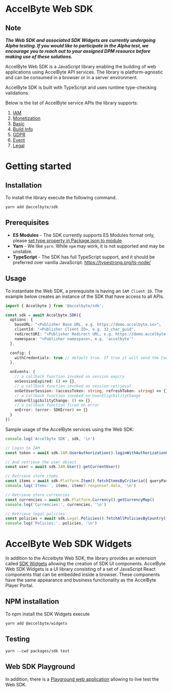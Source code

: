 # AccelByte Web SDK

## Note

***The Web SDK and associated SDK Widgets are currently undergoing Alpha testing. If you would like to participate in the Alpha test, we encourage you to reach out to your assigned DPM resource before making use of these solutions.***

AccelByte Web SDK is a JavaScript library enabling the building of web applications using AccelByte API services. The library is
platform-agnostic and can be consumed in a browser or in a server environment.

AccelByte SDK is built with TypeScript and uses runtime type-checking validations.

Below is the list of AccelByte service APIs the library supports:

1. [IAM](https://docs.accelbyte.io/api-endpoints.html#access)
2. [Monetization](https://docs.accelbyte.io/api-endpoints.html#monetization)
3. [Basic](https://docs.accelbyte.io/api-endpoints.html#basic)
4. [Build Info](https://docs.accelbyte.io/api-endpoints.html#distribution)
5. [GDPR](https://docs.accelbyte.io/api-endpoints.html#access)
6. [Event](https://docs.accelbyte.io/api-endpoints.html#access)
7. [Legal](https://docs.accelbyte.io/api-endpoints.html#access)

# Getting started

## Installation

To install the library execute the following command.

```shell
yarn add @accelbyte/sdk
```

## Prerequisites

* **ES Modules** - The SDK currently supports ES Modules format only, please [set type property in Package.json to module](https://nodejs.org/api/packages.html#type)
* **Yarn** - We like `yarn`. While `npm` may work, it is not supported and may be unstable.
* **TypeScript** - The SDK has full TypeScript support, and it should be preferred over vanilla JavaScript. https://typestrong.org/ts-node/

## Usage

To instantiate the Web SDK, a prerequisite is having an `IAM Client ID`. The example below creates an instance of the SDK
that have access to all APIs.

```typescript
import { Accelbyte } from '@accelbyte/sdk';

const sdk = await Accelbyte.SDK({
  options: {
    baseURL: "<Publisher Base URL, e.g. https://demo.accelbyte.io>",
    clientId: "<Publisher Client ID>, e.g. 32_char_guid",
    redirectURI: "<Publisher Redirect URL, e.g. https://demo.accelbyte.io>",
    namespace: "<Publisher namespace>, e.g. 'accelbyte'"
  },

  config: {
    withCredentials: true // default true. If true it will send the Cookie automatically
  },

  onEvents: {
    // a callback function invoked on session expiry
    onSessionExpired: () => {},
    // a callback function invoked on session retrieval
    onGetUserSession: (accessToken: string, refreshToken: string) => {},
    // a callback function invoked on UserEligibilityChange
    onUserEligibilityChange: () => {},
    // a callback function fired on error
    onError: (error: SDKError) => {}
  }
})
```

Sample usage of the AccelByte services using the Web SDK:

```typescript
console.log('Accelbyte SDK', sdk, '\n')

// Login to IAM
const token = await sdk.IAM.UserAuthorization().loginWithAuthorizationCode({code, codeVerifier})

// And retrieve the user object
const user = await sdk.IAM.User().getCurrentUser()

// Retrieve store items
const items = await sdk.Platform.Item().fetchItemsByCriteria({ queryParams: { appType: 'GAME' } })
console.log('Items:', items, items?.response?.data, '\n')

// Retrieve store currencies
const currencies = await sdk.Platform.Currency().getCurrencyMap()
console.log('Currencies:', currencies, '\n')

// Retrieve legal policies
const policies = await sdk.Legal.Policies().fetchAllPoliciesByCountry({countryCode: 'Bulgaria'})
console.log('Policies:', policies, '\n')
```

# AccelByte Web SDK Widgets
In addition to the Accelbyte Web SDK, the library provides an extension called [SDK Widgets](https://www.npmjs.com/package/@accelbyte/widgets) allowing the creation of SDK UI components. AccelByte Web SDK Widgets is a UI library consisting of a set of JavaScript React components that can be embedded inside a browser. These components have the same appearance and business functionality as the AccelByte Player Portal.

## NPM installation

To npm install the SDK Widgets execute

```shell
yarn add @accelbyte/widgets
```

## Testing

```shell
yarn --cwd packages/sdk test
```

## Web SDK Playground

In addition, there is a [Playground web application](https://demo.accelbyte.io/web-sdk-playground/) allowing to live test the Web SDK. 
